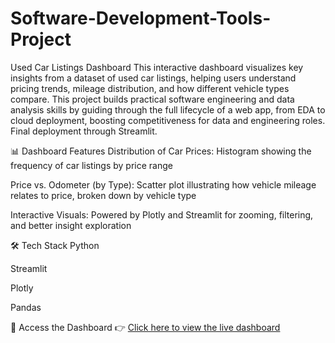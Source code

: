 # Software-Development-Tools-Project


Used Car Listings Dashboard
This interactive dashboard visualizes key insights from a dataset of used car listings, helping users understand pricing trends, mileage distribution, and how different vehicle types compare.
This project builds practical software engineering and data analysis skills by 
guiding through the full lifecycle of a web app, from EDA to cloud deployment, 
boosting competitiveness for data and engineering roles.
Final deployment through Streamlit.


📊 Dashboard Features
Distribution of Car Prices: Histogram showing the frequency of car listings by price range

Price vs. Odometer (by Type): Scatter plot illustrating how vehicle mileage relates to price, broken down by vehicle type

Interactive Visuals: Powered by Plotly and Streamlit for zooming, filtering, and better insight exploration

🛠️ Tech Stack
Python

Streamlit

Plotly

Pandas

📎 Access the Dashboard
👉 [Click here to view the live dashboard](https://car-dashboard-software-development-tools.onrender.com)


